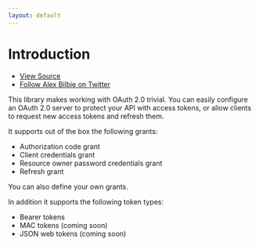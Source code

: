```yaml
---
layout: default
---
```


# Introduction

<ul class="quick_links">
    <li><a class="github" href="https://github.com/thephpleague/oauth2-server">View Source</a></li>
    <li><a class="twitter" href="https://twitter.com/alexbilbie">Follow Alex Bilbie on Twitter</a></li>
</ul>

This library makes working with OAuth 2.0 trivial. You can easily configure an OAuth 2.0 server to protect your API with access tokens, or allow clients to request new access tokens and refresh them.

It supports out of the box the following grants:

* Authorization code grant
* Client credentials grant
* Resource owner password credentials grant
* Refresh grant

You can also define your own grants.

In addition it supports the following token types:

* Bearer tokens
* MAC tokens (coming soon)
* JSON web tokens (coming soon)